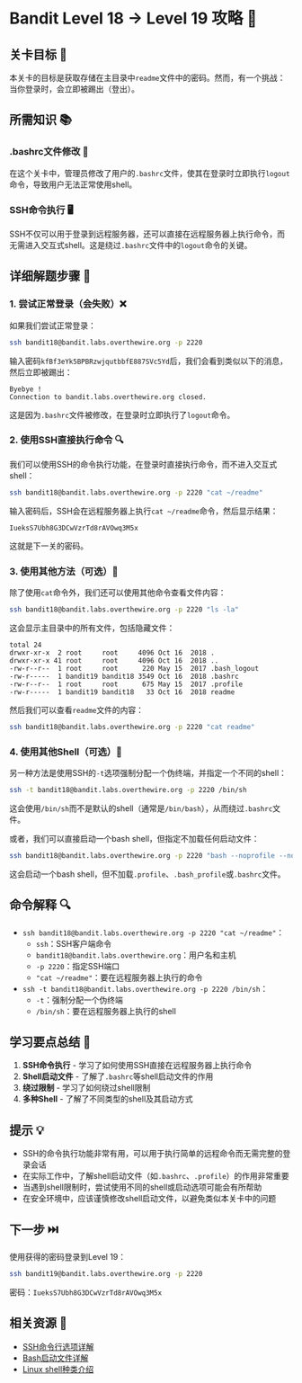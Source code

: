 # Bandit Level 18 → Level 19 攻略 🧩

## 关卡目标 🎯

本关卡的目标是获取存储在主目录中`readme`文件中的密码。然而，有一个挑战：当你登录时，会立即被踢出（登出）。

## 所需知识 📚

### .bashrc文件修改 🔧

在这个关卡中，管理员修改了用户的`.bashrc`文件，使其在登录时立即执行`logout`命令，导致用户无法正常使用shell。

### SSH命令执行 🖥️

SSH不仅可以用于登录到远程服务器，还可以直接在远程服务器上执行命令，而无需进入交互式shell。这是绕过`.bashrc`文件中的`logout`命令的关键。

## 详细解题步骤 📝

### 1. 尝试正常登录（会失败）❌

如果我们尝试正常登录：

```bash
ssh bandit18@bandit.labs.overthewire.org -p 2220
```

输入密码`kfBf3eYk5BPBRzwjqutbbfE887SVc5Yd`后，我们会看到类似以下的消息，然后立即被踢出：

```
Byebye !
Connection to bandit.labs.overthewire.org closed.
```

这是因为`.bashrc`文件被修改，在登录时立即执行了`logout`命令。

### 2. 使用SSH直接执行命令 🔍

我们可以使用SSH的命令执行功能，在登录时直接执行命令，而不进入交互式shell：

```bash
ssh bandit18@bandit.labs.overthewire.org -p 2220 "cat ~/readme"
```

输入密码后，SSH会在远程服务器上执行`cat ~/readme`命令，然后显示结果：

```
IueksS7Ubh8G3DCwVzrTd8rAVOwq3M5x
```

这就是下一关的密码。

### 3. 使用其他方法（可选）🔄

除了使用`cat`命令外，我们还可以使用其他命令查看文件内容：

```bash
ssh bandit18@bandit.labs.overthewire.org -p 2220 "ls -la"
```

这会显示主目录中的所有文件，包括隐藏文件：

```
total 24
drwxr-xr-x  2 root     root     4096 Oct 16  2018 .
drwxr-xr-x 41 root     root     4096 Oct 16  2018 ..
-rw-r--r--  1 root     root      220 May 15  2017 .bash_logout
-rw-r-----  1 bandit19 bandit18 3549 Oct 16  2018 .bashrc
-rw-r--r--  1 root     root      675 May 15  2017 .profile
-rw-r-----  1 bandit19 bandit18   33 Oct 16  2018 readme
```

然后我们可以查看`readme`文件的内容：

```bash
ssh bandit18@bandit.labs.overthewire.org -p 2220 "cat readme"
```

### 4. 使用其他Shell（可选）🐚

另一种方法是使用SSH的`-t`选项强制分配一个伪终端，并指定一个不同的shell：

```bash
ssh -t bandit18@bandit.labs.overthewire.org -p 2220 /bin/sh
```

这会使用`/bin/sh`而不是默认的shell（通常是`/bin/bash`），从而绕过`.bashrc`文件。

或者，我们可以直接启动一个bash shell，但指定不加载任何启动文件：

```bash
ssh bandit18@bandit.labs.overthewire.org -p 2220 "bash --noprofile --norc"
```

这会启动一个bash shell，但不加载`.profile`、`.bash_profile`或`.bashrc`文件。

## 命令解释 🔍

- `ssh bandit18@bandit.labs.overthewire.org -p 2220 "cat ~/readme"`：
  - `ssh`：SSH客户端命令
  - `bandit18@bandit.labs.overthewire.org`：用户名和主机
  - `-p 2220`：指定SSH端口
  - `"cat ~/readme"`：要在远程服务器上执行的命令
- `ssh -t bandit18@bandit.labs.overthewire.org -p 2220 /bin/sh`：
  - `-t`：强制分配一个伪终端
  - `/bin/sh`：要在远程服务器上执行的shell

## 学习要点总结 📌

1. **SSH命令执行** - 学习了如何使用SSH直接在远程服务器上执行命令
2. **Shell启动文件** - 了解了`.bashrc`等shell启动文件的作用
3. **绕过限制** - 学习了如何绕过shell限制
4. **多种Shell** - 了解了不同类型的shell及其启动方式

## 提示 💡

- SSH的命令执行功能非常有用，可以用于执行简单的远程命令而无需完整的登录会话
- 在实际工作中，了解shell启动文件（如`.bashrc`、`.profile`）的作用非常重要
- 当遇到shell限制时，尝试使用不同的shell或启动选项可能会有所帮助
- 在安全环境中，应该谨慎修改shell启动文件，以避免类似本关卡中的问题

## 下一步 ⏭️

使用获得的密码登录到Level 19：

```bash
ssh bandit19@bandit.labs.overthewire.org -p 2220
```

密码：`IueksS7Ubh8G3DCwVzrTd8rAVOwq3M5x`

## 相关资源 🔗

- [SSH命令行选项详解](./resource/level_19/SSH命令行选项详解.md)
- [Bash启动文件详解](./resource/level_19/Bash启动文件详解.md)
- [Linux shell种类介绍](./resource/level_19/Linux_shell种类介绍.md)
